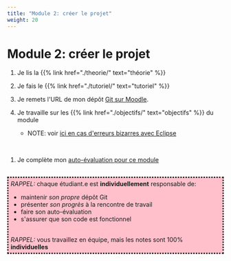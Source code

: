 ```yaml
---
title: "Module 2: créer le projet"
weight: 20
---
```



# Module 2: créer le projet


<!--

<center>
<video width="50%" src="rappel.webm" type="video/mp4" controls>
</center>

-->

1. Je lis la {{% link href="./theorie/" text="théorie" %}}

1. Je fais le {{% link href="./tutoriel/" text="tutoriel" %}}

1. Je remets l'URL de mon dépôt <a href="https://cmontmorency.moodle.decclic.qc.ca/mod/questionnaire/view.php?id=291483">Git sur Moodle</a>.

1. Je travaille sur les {{% link href="./objectifs/" text="objectifs" %}} du module

    * NOTE: voir <a href="/cegep/420-4F5-MO/procedures/eclipse">ici en cas d'erreurs bizarres avec Eclipse</a> 

<br>

1. Je complète mon <a href="https://cmontmorency.moodle.decclic.qc.ca/course/view.php?id=7374#section-3">auto-évaluation pour ce module</a>

<br>
<div style="padding:5px;background:pink;border-style:dotted" >
<i>RAPPEL:</i> chaque étudiant.e est <strong>individuellement</strong> responsable de:
<ul>
<li>maintenir <i>son propre</i> dépôt Git
<li>présenter <i>son progrès</i> à la rencontre de travail
<li>faire son auto-évaluation
<li>s'assurer que son code est fonctionnel
</ul> 
<br>
<i>RAPPEL:</i> vous travaillez en équipe, mais les notes sont 100% <strong>individuelles</strong>
</div>
